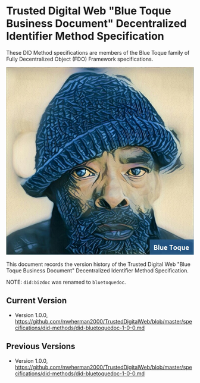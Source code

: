# Trusted Digital Web "Blue Toque Business Document" Decentralized Identifier Method Specification

These DID Method specifications are members of the Blue Toque family of Fully Decentralized Object (FDO) Framework specifications.

![Blue Toque](images/bluetoquelogo2.jpg)

This document records the version history of the Trusted Digital Web "Blue Toque Business Document" Decentralized Identifier Method Specification.

NOTE: `did:bizdoc` was renamed to `bluetoquedoc`.

## Current Version

- Version 1.0.0, https://github.com/mwherman2000/TrustedDigitalWeb/blob/master/specifications/did-methods/did-bluetoquedoc-1-0-0.md

## Previous Versions

- Version 1.0.0, https://github.com/mwherman2000/TrustedDigitalWeb/blob/master/specifications/did-methods/did-bluetoquedoc-1-0-0.md

